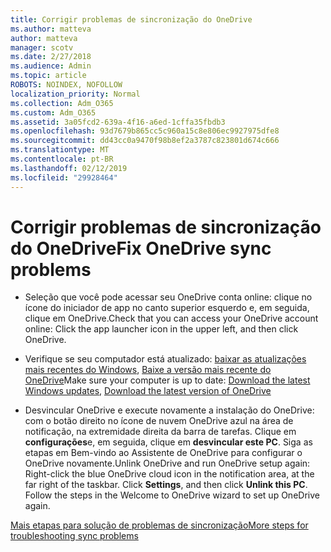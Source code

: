 ```yaml
---
title: Corrigir problemas de sincronização do OneDrive
ms.author: matteva
author: matteva
manager: scotv
ms.date: 2/27/2018
ms.audience: Admin
ms.topic: article
ROBOTS: NOINDEX, NOFOLLOW
localization_priority: Normal
ms.collection: Adm_O365
ms.custom: Adm_O365
ms.assetid: 3a05fcd2-639a-4f16-a6ed-1cffa35fbdb3
ms.openlocfilehash: 93d7679b865cc5c960a15c8e806ec9927975dfe8
ms.sourcegitcommit: dd43cc0a9470f98b8ef2a3787c823801d674c666
ms.translationtype: MT
ms.contentlocale: pt-BR
ms.lasthandoff: 02/12/2019
ms.locfileid: "29928464"
---
```

# <a name="fix-onedrive-sync-problems"></a><span data-ttu-id="1e2c0-102">Corrigir problemas de sincronização do OneDrive</span><span class="sxs-lookup"><span data-stu-id="1e2c0-102">Fix OneDrive sync problems</span></span>

- <span data-ttu-id="1e2c0-103">Seleção que você pode acessar seu OneDrive conta online: clique no ícone do iniciador de app no canto superior esquerdo e, em seguida, clique em OneDrive.</span><span class="sxs-lookup"><span data-stu-id="1e2c0-103">Check that you can access your OneDrive account online: Click the app launcher icon in the upper left, and then click OneDrive.</span></span>
    
- <span data-ttu-id="1e2c0-104">Verifique se seu computador está atualizado: [baixar as atualizações mais recentes do Windows](http://go.microsoft.com/fwlink/p/?LinkId=825773), [Baixe a versão mais recente do OneDrive](https://go.microsoft.com/fwlink/p/?linkid=844652)</span><span class="sxs-lookup"><span data-stu-id="1e2c0-104">Make sure your computer is up to date: [Download the latest Windows updates](http://go.microsoft.com/fwlink/p/?LinkId=825773), [Download the latest version of OneDrive](https://go.microsoft.com/fwlink/p/?linkid=844652)</span></span>
    
- <span data-ttu-id="1e2c0-p101">Desvincular OneDrive e execute novamente a instalação do OneDrive: com o botão direito no ícone de nuvem OneDrive azul na área de notificação, na extremidade direita da barra de tarefas. Clique em **configurações**e, em seguida, clique em **desvincular este PC**. Siga as etapas em Bem-vindo ao Assistente de OneDrive para configurar o OneDrive novamente.</span><span class="sxs-lookup"><span data-stu-id="1e2c0-p101">Unlink OneDrive and run OneDrive setup again: Right-click the blue OneDrive cloud icon in the notification area, at the far right of the taskbar. Click **Settings**, and then click **Unlink this PC**. Follow the steps in the Welcome to OneDrive wizard to set up OneDrive again.</span></span>
    
[<span data-ttu-id="1e2c0-108">Mais etapas para solução de problemas de sincronização</span><span class="sxs-lookup"><span data-stu-id="1e2c0-108">More steps for troubleshooting sync problems</span></span>](https://go.microsoft.com/fwlink/?linkid=866431)
  

